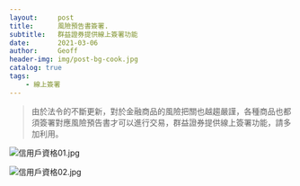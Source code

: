 ```yaml
---
layout:     post
title:      風險預告書簽署.
subtitle:   群益證券提供線上簽署功能
date:       2021-03-06
author:     Geoff
header-img: img/post-bg-cook.jpg
catalog: true
tags:
    - 線上簽署
---
```





> 由於法令的不斷更新，對於金融商品的風險把關也越趨嚴謹，各種商品也都須簽署對應風險預告書才可以進行交易，群益證券提供線上簽署功能，請多加利用。


![信用戶資格01.jpg]({{site.baseurl}}/media/信用戶資格01.jpg)

![信用戶資格02.jpg]({{site.baseurl}}/media/信用戶資格02.jpg)

 
